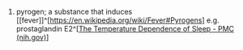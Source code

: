1. pyrogen; a substance that induces [[fever]]^[https://en.wikipedia.org/wiki/Fever#Pyrogens] e.g. prostaglandin E2^[[The Temperature Dependence of Sleep - PMC (nih.gov)](https://www.ncbi.nlm.nih.gov/pmc/articles/PMC6491889/)]
